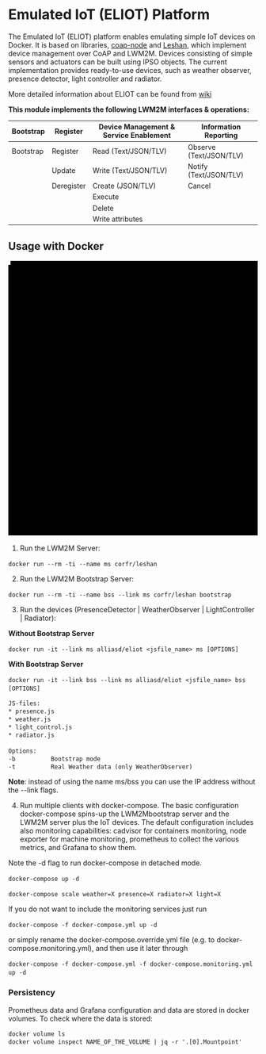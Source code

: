 # Emulated IoT (ELIOT) Platform

The Emulated IoT (ELIOT) platform enables emulating simple IoT devices on Docker. It is based on libraries, [coap-node](https://github.com/PeterEB/coap-node) and [Leshan](https://github.com/eclipse/leshan), which implement device management over CoAP and LWM2M. Devices consisting of simple sensors and actuators can be built using IPSO objects. The current implementation provides ready-to-use devices, such as weather observer, presence detector, light controller and radiator.

More detailed information about ELIOT can be found from [wiki](https://github.com/Alliasd/ELIOT/wiki)

**This module implements the following LWM2M interfaces & operations:**

Bootstrap | Register   | Device Management & Service Enablement | Information Reporting
--------- | ---------- | -------------------------------------- | -----------------------
Bootstrap | Register   | Read (Text/JSON/TLV)                   | Observe (Text/JSON/TLV)
          | Update     | Write (Text/JSON/TLV)                  | Notify (Text/JSON/TLV)
          | Deregister | Create (JSON/TLV)                      | Cancel
          |            | Execute                                |
          |            | Delete                                 |
          |            | Write attributes

## Usage with Docker

![alt text](https://github.com/Alliasd/ELIoT/blob/master/eliot.gif)

1. Run the LWM2M Server:

  `docker run --rm -ti --name ms corfr/leshan`

2. Run the LWM2M Bootstrap Server:

  `docker run --rm -ti --name bss --link ms corfr/leshan bootstrap`

3. Run the devices (PresenceDetector | WeatherObserver | LightController | Radiator):

  **Without Bootstrap Server**

  `docker run -it --link ms alliasd/eliot <jsfile_name> ms [OPTIONS]`

  **With Bootstrap Server**

  `docker run -it --link bss --link ms alliasd/eliot <jsfile_name> bss [OPTIONS]`

  ```
  JS-files:
  * presence.js
  * weather.js
  * light_control.js
  * radiator.js

  Options:
  -b          Bootstrap mode
  -t          Real Weather data (only WeatherObserver)
  ```

  **Note**: instead of using the name ms/bss you can use the IP address without the --link flags.

4. Run multiple clients with docker-compose. The basic configuration docker-compose spins-up the LWM2Mbootstrap server and the LWM2M server plus the IoT devices. The default configuration includes also monitoring capabilities: cadvisor for containers monitoring, node exporter for machine monitoring, prometheus to collect the various metrics, and Grafana to show them.

Note the -d flag to run docker-compose in detached mode.

`docker-compose up -d`

`docker-compose scale weather=X presence=X radiator=X light=X`

If you do not want to include the monitoring services just run

`docker-compose -f docker-compose.yml up -d`

or simply rename the docker-compose.override.yml file (e.g. to docker-compose.monitoring.yml), and then use it later through

`docker-compose -f docker-compose.yml -f docker-compose.monitoring.yml up -d`

### Persistency

Prometheus data and Grafana configuration and data are stored in docker volumes. To check where the data is stored:

```
docker volume ls
docker volume inspect NAME_OF_THE_VOLUME | jq -r '.[0].Mountpoint'
```
